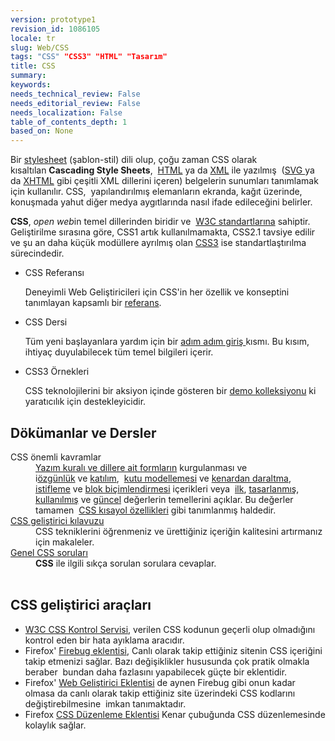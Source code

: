 ```yaml
---
version: prototype1
revision_id: 1086105
locale: tr
slug: Web/CSS
tags: "CSS" "CSS3" "HTML" "Tasarım"
title: CSS
summary: 
keywords: 
needs_technical_review: False
needs_editorial_review: False
needs_localization: False
table_of_contents_depth: 1
based_on: None
---
```

<p><span class="seoSummary">Bir <a href="/en-US/docs/DOM/stylesheet">stylesheet</a>&nbsp;(şablon-stil) dili olup, çoğu zaman CSS olarak kısaltılan&nbsp;<strong>Cascading Style Sheets</strong>, &nbsp;<a href="/en-US/docs/HTML" title="The HyperText Mark-up Language">HTML</a> ya da <a href="https://developer.mozilla.org/en-US/docs/XML">XML</a> ile yazılmış &nbsp;(<a href="https://developer.mozilla.org/en-US/docs/Web/SVG">SVG </a>ya da <a href="https://developer.mozilla.org/en-US/docs/Glossary/XHTML">XHTML</a> gibi çeşitli XML dillerini içeren) belgelerin sunumları tanımlamak için kullanılır. CSS, &nbsp;yapılandırılmış elemanların ekranda, kağıt üzerinde, konuşmada yahut diğer medya aygıtlarında nasıl ifade edileceğini belirler.&nbsp;</span></p>

<p><strong>CSS</strong>,&nbsp;<em>open web</em>in temel dillerinden biridir&nbsp;ve &nbsp;<a href="http://w3.org/Style/CSS/#specs">W3C standartlarına</a>&nbsp;sahiptir. Geliştirilme sırasına göre, CSS1 artık kullanılmamakta, CSS2.1&nbsp;tavsiye edilir ve&nbsp;şu an daha küçük modüllere ayrılmış olan <a href="/en-US/docs/CSS/CSS3" title="CSS3">CSS3</a>&nbsp;ise standartlaştırılma sürecindedir.</p>

<section id="sect1">
<ul class="card-grid">
 <li><span>CSS Referansı</span>

  <p>Deneyimli Web Geliştiricileri için&nbsp;CSS'in her özellik ve konseptini tanımlayan&nbsp;kapsamlı bir&nbsp;<a href="/tr/docs/Web/CSS/Reference">referans</a>.</p>
 </li>
 <li><span>CSS Dersi</span>
  <p>Tüm yeni başlayanlara&nbsp;yardım için bir <a href="/tr/docs/Web/Guide/CSS/Getting_started" title="en-US/docs/CSS/Getting_Started">adım adım giriş&nbsp;</a>kısmı. Bu kısım, ihtiyaç duyulabilecek tüm temel bilgileri içerir.</p>
 </li>
 <li><span>CSS3 Örnekleri</span>
  <p>CSS teknolojilerini bir aksiyon içinde gösteren bir <a href="/en-US/demos/tag/tech:css3" title="https://developer.mozilla.org/en-US/demos/tag/tech:css3">demo kolleksiyonu</a>&nbsp;ki yaratıcılık için destekleyicidir.</p>
 </li>
</ul>

<div class="row topicpage-table">
<div class="section">
<h2 class="Documentation" id="Documentation" name="Documentation">Dökümanlar ve Dersler</h2>

<dl>
 <dt>CSS önemli kavramlar</dt>
 <dd><a href="/en-US/docs/CSS/Syntax" title="/en-US/docs/CSS/Syntax">Yazım kuralı ve dillere ait formların</a>&nbsp;kurgulanması&nbsp;ve i<a href="/en-US/docs/CSS/Specificity" title="Specificity">özgünlük</a>&nbsp;ve&nbsp;<a href="/en-US/docs/CSS/inheritance" title="inheritance">katılım</a>, &nbsp;<a href="/en-US/docs/CSS/box_model" title="Box model">kutu modellemesi</a>&nbsp;ve&nbsp;<a href="/en-US/docs/CSS/margin_collapsing" title="Margin collapsing">kenardan daraltma</a>, <a href="/en-US/docs/CSS/Understanding_z-index/The_stacking_context" title="The stacking context">istifleme</a>&nbsp;ve&nbsp;<a href="/en-US/docs/CSS/block_formatting_context" title="block formatting context">blok biçimlendirmesi</a>&nbsp;içerikleri veya&nbsp;&nbsp;<a href="/en-US/docs/CSS/initial_value" title="initial value">ilk</a>, <a href="/en-US/docs/CSS/computed_value" title="computed value">tasarlanmış</a>, <a href="/en-US/docs/CSS/used_value" title="used value">kullanılmış</a>&nbsp;ve&nbsp;<a href="/en-US/docs/CSS/actual_value" title="actual value">güncel</a>&nbsp;değerlerin temellerini açıklar. Bu değerler tamamen &nbsp;<a href="/en-US/docs/CSS/Shorthand_properties" title="CSS/Shorthand_properties">CSS kısayol özellikleri</a>&nbsp;gibi tanımlanmış haldedir.</dd>
 <dt><a href="/en-US/docs/Web/Guide/CSS" title="/en-US/docs/Web/Guide/CSS">CSS geliştirici kılavuzu</a></dt>
 <dd>CSS tekniklerini öğrenmeniz ve ürettiğiniz içeriğin kalitesini artırmanız için makaleler.</dd>
 <dt><a href="/en-US/docs/Web/CSS/Common_CSS_Questions">Genel CSS soruları</a></dt>
 <dd><strong>CSS</strong> ile ilgili sıkça sorulan sorulara cevaplar.</dd>
 <dt>&nbsp; &nbsp; &nbsp;</dt>
</dl>

<h2 class="Tools" id="Tools" name="Tools">CSS geliştirici araçları</h2>

<ul>
 <li><a class="external" href="http://jigsaw.w3.org/css-validator/">W3C CSS Kontrol Servisi</a>, verilen CSS kodunun geçerli olup olmadığını kontrol eden bir hata ayıklama aracıdır.</li>
 <li>Firefox' <a class="link-https" href="https://addons.mozilla.org/en-US/firefox/addon/1843">Firebug eklentisi</a><span class="external">, Canlı olarak takip ettiğiniz sitenin CSS içeriğini takip etmenizi sağlar. Bazı değişiklikler hususunda çok pratik olmakla beraber &nbsp;bundan daha fazlasını yapabilecek güçte bir eklentidir.</span>&nbsp;</li>
 <li><span class="external">Firefox' </span><a class="link-https" href="https://addons.mozilla.org/en-US/firefox/addon/60">Web Geliştirici Eklentisi</a>&nbsp;de aynen Firebug gibi onun kadar olmasa da canlı olarak takip ettiğiniz site üzerindeki CSS kodlarını değiştirebilmesine &nbsp;imkan tanımaktadır.</li>
 <li>Firefox&nbsp;<a class="external link-https" href="https://addons.mozilla.org/en-US/firefox/addon/179">CSS Düzenleme Eklentisi</a>&nbsp;Kenar çubuğunda CSS düzenlemesinde kolaylık sağlar.</li>
</ul>
</div>

<div class="section">
<h2 class="Related_Topics" id="News" name="News">&nbsp;</h2>
</div>
</div>
</section>

